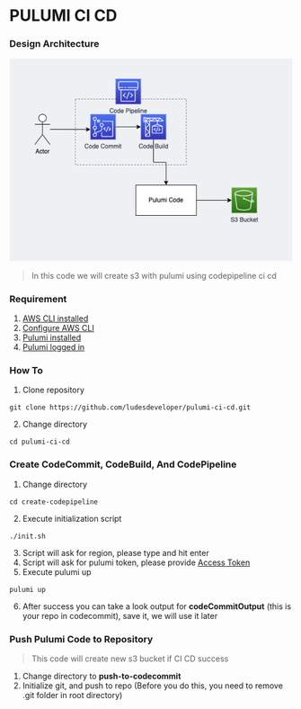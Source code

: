 # **PULUMI CI CD**
### **Design Architecture**
![CI CD Design Architecture](images/Pulumi.png)
> In this code we will create s3 with pulumi using codepipeline ci cd
### **Requirement**
1. [AWS CLI installed](https://docs.aws.amazon.com/cli/latest/userguide/getting-started-install.html)
2. [Configure AWS CLI](https://docs.aws.amazon.com/cli/latest/userguide/cli-configure-quickstart.html#cli-configure-quickstart-config)
3. [Pulumi installed](https://www.pulumi.com/docs/get-started/install/)
4. [Pulumi logged in](https://www.pulumi.com/docs/reference/cli/pulumi_login/)
### **How To**
1. Clone repository 
```
git clone https://github.com/ludesdeveloper/pulumi-ci-cd.git
```
2. Change directory
```
cd pulumi-ci-cd
```
### **Create CodeCommit, CodeBuild, And CodePipeline**
1. Change directory
```
cd create-codepipeline
```
2. Execute initialization script
```
./init.sh
```
3. Script will ask for region, please type and hit enter
4. Script will ask for pulumi token, please provide [Access Token](https://www.pulumi.com/docs/intro/console/accounts/#creating-access-tokens) 
5. Execute pulumi up
```
pulumi up
```
6. After success you can take a look output for **codeCommitOutput** (this is your repo in codecommit), save it, we will use it later
### **Push Pulumi Code to Repository**
> This code will create new s3 bucket if CI CD success
1. Change directory to **push-to-codecommit**
2. Initialize git, and push to repo (Before you do this, you need to remove .git folder in root directory)
